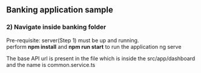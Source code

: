 ## Banking application sample



### 2) Navigate inside banking folder
Pre-requisite:  server(Step 1) must be up and running. <br />
perform <b>npm install</b> and <b>npm run start</b> to run the application
ng serve

The base API url is present in the file which is inside the src/app/dashboard and the name is common.service.ts
